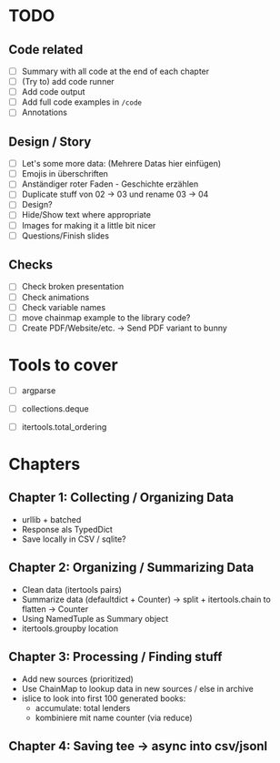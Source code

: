 # TODO

## Code related

- [ ] Summary with all code at the end of each chapter
- [ ] (Try to) add code runner
- [ ] Add code output
- [ ] Add full code examples in `/code`
- [ ] Annotations

## Design / Story
- [ ] Let's some more data: (Mehrere Datas hier einfügen)
- [ ] Emojis in überschriften
- [ ] Anständiger roter Faden - Geschichte erzählen
- [ ] Duplicate stuff von 02 -> 03 und rename 03 -> 04
- [ ] Design?
- [ ] Hide/Show text where appropriate
- [ ] Images for making it a little bit nicer
- [ ] Questions/Finish slides

## Checks
- [ ] Check broken presentation
- [ ] Check animations
- [ ] Check variable names
- [ ] move chainmap example to the library code?
- [ ] Create PDF/Website/etc. -> Send PDF variant to bunny

# Tools to cover
- [ ] argparse
- [ ] collections.deque
- [ ] itertools.total_ordering


# Chapters

## Chapter 1: Collecting / Organizing Data
- urllib + batched
- Response als TypedDict
- Save locally in CSV / sqlite?

## Chapter 2: Organizing / Summarizing Data
- Clean data (itertools pairs)
- Summarize data (defaultdict + Counter)
    -> split + itertools.chain to flatten
    -> Counter
- Using NamedTuple as Summary object
- itertools.groupby location

## Chapter 3: Processing / Finding stuff
- Add new sources (prioritized)
- Use ChainMap to lookup data in new sources / else in archive
- islice to look into first 100 generated books:
    - accumulate: total lenders
    - kombiniere mit name counter (via reduce)

## Chapter 4: Saving tee -> async into csv/jsonl


